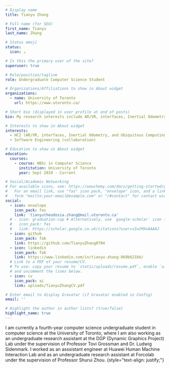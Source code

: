 ```yaml
---
# Display name
title: Tianyu Zhang

# Full name (for SEO)
first_name: Tianyu
last_name: Zhang

# Status emoji
status:
  icon: ☕️

# Is this the primary user of the site?
superuser: true

# Role/position/tagline
role: Undergraduate Computer Science Student

# Organizations/Affiliations to show in About widget
organizations:
  - name: University of Toronto
    url: https://www.utoronto.ca/

# Short bio (displayed in user profile at end of posts)
bio: My research interests include AR/VR, interfaces, Inertial Odometry, and Ubiquitous Computing in HCI and collaboration in Software Engineering.

# Interests to show in About widget
interests:
  - HCI (AR/VR, interfaces, Inertial Odometry, and Ubiquitous Computing)
  - Software Engineering (collaboration)

# Education to show in About widget
education:
  courses:
    - course: HBSc in Computer Science
      institution: University of Toronto
      year: Sept 2019 - Current

# Social/Academic Networking
# For available icons, see: https://wowchemy.com/docs/getting-started/page-builder/#icons
#   For an email link, use "fas" icon pack, "envelope" icon, and a link in the
#   form "mailto:your-email@example.com" or "/#contact" for contact widget.
social:
  - icon: envelope
    icon_pack: fas
    link: 'tianyutheodosia.zhang@mail.utoronto.ca'
  # - icon: graduation-cap # Alternatively, use `google-scholar` icon from `ai` icon pack
  #   icon_pack: fas
  #   link: https://scholar.google.co.uk/citations?user=sIwtMXoAAAAJ
  - icon: github
    icon_pack: fab
    link: https://github.com/TianyuZhang0704
  - icon: linkedin
    icon_pack: fab
    link: https://www.linkedin.com/in/tianyu-zhang-869b621bb/
  # Link to a PDF of your resume/CV.
  # To use: copy your resume to `static/uploads/resume.pdf`, enable `ai` icons in `params.yaml`,
  # and uncomment the lines below.
  - icon: cv
    icon_pack: ai
    link: uploads/TianyuZhangCV.pdf

# Enter email to display Gravatar (if Gravatar enabled in Config)
email: ''

# Highlight the author in author lists? (true/false)
highlight_name: true
---
```


I am currently a fourth-year computer science undergraduate student in computer science at the University of Toronto, where I am also working as an undergraduate research assistant at the DGP (Dynamic Graphics Project) Lab under the supervision of Professor Tovi Grossman and Dr. Ludwig Sidenmark. I worked as an asssistant engineer at Huawei Human Machine Interaction Lab and 
as an undergraduate research assistant at Forcolab under the supervision of Professor Shurui Zhou.
{style="text-align: justify;"}

